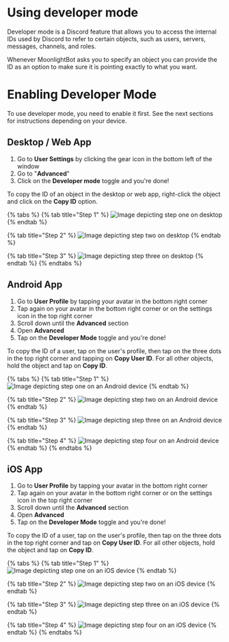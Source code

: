 # Using developer mode

Developer mode is a Discord feature that allows you to access the internal IDs used by Discord to refer to certain objects, such as users, servers, messages, channels, and roles.

Whenever MoonlightBot asks you to specify an object you can provide the ID as an option to make sure it is pointing exactly to what you want.

# Enabling Developer Mode

To use developer mode, you need to enable it first. See the next sections for instructions depending on your device.

## Desktop / Web App

1. Go to **User Settings** by clicking the gear icon in the bottom left of the window
2. Go to "**Advanced**"
3. Click on the **Developer mode** toggle and you're done!

To copy the ID of an object in the desktop or web app, right-click the object and click on the **Copy ID** option.

{% tabs %}
{% tab title="Step 1" %}
![Image depicting step one on desktop](</.gitbook/assets/dev-mode/desktop/StepOne.png>)
{% endtab %}

{% tab title="Step 2" %}
![Image depicting step two on desktop](</.gitbook/assets/dev-mode/desktop/StepTwo.png>)
{% endtab %}

{% tab title="Step 3" %}
![Image depicting step three on desktop](</.gitbook/assets/dev-mode/desktop/StepThree.png>)
{% endtab %}
{% endtabs %}

## Android App

1. Go to **User Profile** by tapping your avatar in the bottom right corner
2. Tap again on your avatar in the bottom right corner or on the settings icon in the top right corner
3. Scroll down until the **Advanced** section
4. Open **Advanced**
5. Tap on the **Developer Mode** toggle and you're done!

To copy the ID of a user, tap on the user's profile, then tap on the three dots in the top right corner and tapping on **Copy User ID**.
For all other objects, hold the object and tap on **Copy ID**.

{% tabs %}
{% tab title="Step 1" %}
![Image depicting step one on an Android device](</.gitbook/assets/dev-mode/android/StepOne.png>)
{% endtab %}

{% tab title="Step 2" %}
![Image depicting step two on an Android device](</.gitbook/assets/dev-mode/android/StepTwo.png>)
{% endtab %}

{% tab title="Step 3" %}
![Image depicting step three on an Android device](</.gitbook/assets/dev-mode/android/StepThree.png>)
{% endtab %}

{% tab title="Step 4" %}
![Image depicting step four on an Android device](</.gitbook/assets/dev-mode/android/StepFour.png>)
{% endtab %}
{% endtabs %}

## iOS App

1. Go to **User Profile** by tapping your avatar in the bottom right corner
2. Tap again on your avatar in the bottom right corner or on the settings icon in the top right corner
3. Scroll down until the **Advanced** section
4. Open **Advanced**
5. Tap on the **Developer Mode** toggle and you're done!

To copy the ID of a user, tap on the user's profile, then tap on the three dots in the top right corner and tap on **Copy User ID**.
For all other objects, hold the object and tap on **Copy ID**.

{% tabs %}
{% tab title="Step 1" %}
![Image depicting step one on an iOS device](</.gitbook/assets/dev-mode/ios/step_one.png>)
{% endtab %}

{% tab title="Step 2" %}
![Image depicting step two on an iOS device](</.gitbook/assets/dev-mode/ios/step_two.png>)
{% endtab %}

{% tab title="Step 3" %}
![Image depicting step three on an iOS device](</.gitbook/assets/dev-mode/ios/step_three.png>)
{% endtab %}

{% tab title="Step 4" %}
![Image depicting step four on an iOS device](</.gitbook/assets/dev-mode/ios/step_four.png>)
{% endtab %}
{% endtabs %}
